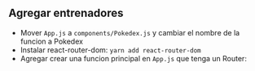 ## Agregar entrenadores

- Mover `App.js` a `components/Pokedex.js` y cambiar el nombre de la funcion a Pokedex
- Instalar react-router-dom: `yarn add react-router-dom`
- Agregar crear una funcion principal en `App.js` que tenga un Router:

`
`
